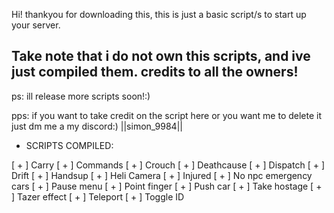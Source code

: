 Hi! thankyou for downloading this, this is just a basic script/s to start up your server.

## Take note that i do not own this scripts, and ive just compiled them. credits to all the owners!

ps: ill release more scripts soon!:)

pps: if you want to take credit on the script here or you want me to delete it just dm me a my discord:)
||simon_9984||

- SCRIPTS COMPILED:

[ + ] Carry
[ + ] Commands
[ + ] Crouch
[ + ] Deathcause
[ + ] Dispatch
[ + ] Drift
[ + ] Handsup
[ + ] Heli Camera
[ + ] Injured 
[ + ] No npc emergency cars
[ + ] Pause menu
[ + ] Point finger
[ + ] Push car
[ + ] Take hostage
[ + ] Tazer effect
[ + ] Teleport
[ + ] Toggle ID
